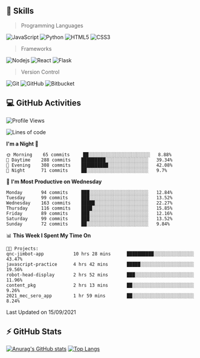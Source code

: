 ## :rocket: Skills<br/>

> Programming Languages

![JavaScript](https://img.shields.io/badge/-JavaScript-%23F7DF1C?style=for-the-badge&logo=javascript&logoColor=white)
![Python](https://img.shields.io/badge/python%20-%2314354C.svg?&style=for-the-badge&logo=python&logoColor=white)
![HTML5](https://img.shields.io/badge/html5%20-%23E34F26.svg?&style=for-the-badge&logo=html5&logoColor=white)
![CSS3](https://img.shields.io/badge/css3%20-%231572B6.svg?&style=for-the-badge&logo=css3&logoColor=white)

> Frameworks

![Nodejs](https://img.shields.io/badge/node.js%20-%2343853D.svg?&style=for-the-badge&logo=node.js&logoColor=white)
![React](https://img.shields.io/badge/React-20232A?style=for-the-badge&logo=react&logoColor=61DAFB)
![Flask](https://img.shields.io/badge/flask%20-%23000.svg?&style=for-the-badge&logo=flask&logoColor=white)

> Version Control

![Git](https://img.shields.io/badge/git%20-%23F05033.svg?&style=for-the-badge&logo=git&logoColor=white)
![GitHub](https://img.shields.io/badge/github%20-%23121011.svg?&style=for-the-badge&logo=github&logoColor=white)
![Bitbucket](https://img.shields.io/badge/bitbucket%20-%230047B3.svg?&style=for-the-badge&logo=bitbucket&logoColor=white)

## :computer: GitHub Activities<br/>

<!--START_SECTION:waka-->
![Profile Views](http://img.shields.io/badge/Profile%20Views-1-blue)

![Lines of code](https://img.shields.io/badge/From%20Hello%20World%20I%27ve%20Written-965992%20lines%20of%20code-blue)

**I'm a Night 🦉** 

```text
🌞 Morning    65 commits     ██░░░░░░░░░░░░░░░░░░░░░░░   8.88% 
🌆 Daytime    288 commits    █████████░░░░░░░░░░░░░░░░   39.34% 
🌃 Evening    308 commits    ██████████░░░░░░░░░░░░░░░   42.08% 
🌙 Night      71 commits     ██░░░░░░░░░░░░░░░░░░░░░░░   9.7%

```
📅 **I'm Most Productive on Wednesday** 

```text
Monday       94 commits     ███░░░░░░░░░░░░░░░░░░░░░░   12.84% 
Tuesday      99 commits     ███░░░░░░░░░░░░░░░░░░░░░░   13.52% 
Wednesday    163 commits    █████░░░░░░░░░░░░░░░░░░░░   22.27% 
Thursday     116 commits    ████░░░░░░░░░░░░░░░░░░░░░   15.85% 
Friday       89 commits     ███░░░░░░░░░░░░░░░░░░░░░░   12.16% 
Saturday     99 commits     ███░░░░░░░░░░░░░░░░░░░░░░   13.52% 
Sunday       72 commits     ██░░░░░░░░░░░░░░░░░░░░░░░   9.84%

```


📊 **This Week I Spent My Time On** 

```text
🐱‍💻 Projects: 
qnc-jimbot-app           10 hrs 28 mins      ██████████░░░░░░░░░░░░░░░   43.47% 
javascript-practice      4 hrs 42 mins       █████░░░░░░░░░░░░░░░░░░░░   19.56% 
robot-head-display       2 hrs 52 mins       ███░░░░░░░░░░░░░░░░░░░░░░   11.96% 
content_pkg              2 hrs 13 mins       ██░░░░░░░░░░░░░░░░░░░░░░░   9.26% 
2021_mec_sero_app        1 hr 59 mins        ██░░░░░░░░░░░░░░░░░░░░░░░   8.24%

```


 Last Updated on 15/09/2021
<!--END_SECTION:waka-->


## :zap: GitHub Stats<br/>
    
[![Anurag's GitHub stats](https://github-readme-stats.vercel.app/api?username=star6973&show_icons=true&theme=prussian)](https://github.com/star6973/github-readme-stats)
[![Top Langs](https://github-readme-stats.vercel.app/api/top-langs/?username=star6973&layout=compact&hide=jupyter%20notebook,html,css,scss&langs_count=4&theme=prussian)](https://github.com/star6973/github-readme-stats)
